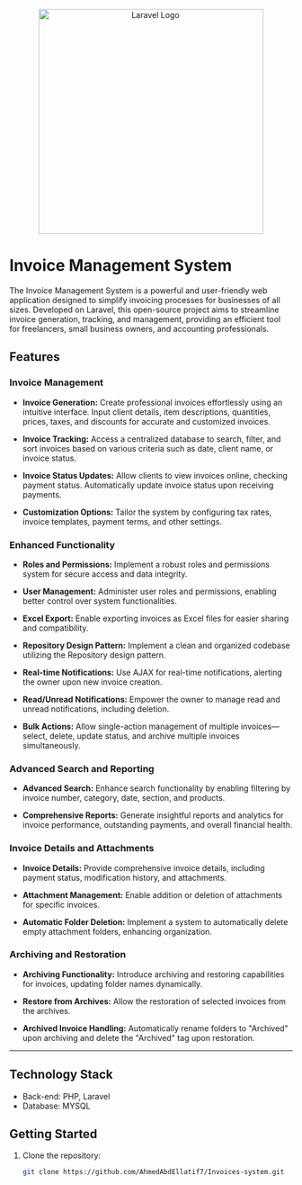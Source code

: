 <p align="center"><a href="https://laravel.com" target="_blank"><img src="https://raw.githubusercontent.com/laravel/art/master/logo-lockup/5%20SVG/2%20CMYK/1%20Full%20Color/laravel-logolockup-cmyk-red.svg" width="400" alt="Laravel Logo"></a></p>

# Invoice Management System

The Invoice Management System is a powerful and user-friendly web application designed to simplify invoicing processes for businesses of all sizes. Developed on Laravel, this open-source project aims to streamline invoice generation, tracking, and management, providing an efficient tool for freelancers, small business owners, and accounting professionals.

## Features

### Invoice Management

- **Invoice Generation:** Create professional invoices effortlessly using an intuitive interface. Input client details, item descriptions, quantities, prices, taxes, and discounts for accurate and customized invoices.

- **Invoice Tracking:** Access a centralized database to search, filter, and sort invoices based on various criteria such as date, client name, or invoice status.

- **Invoice Status Updates:** Allow clients to view invoices online, checking payment status. Automatically update invoice status upon receiving payments.

- **Customization Options:** Tailor the system by configuring tax rates, invoice templates, payment terms, and other settings.

### Enhanced Functionality

- **Roles and Permissions:** Implement a robust roles and permissions system for secure access and data integrity.

- **User Management:** Administer user roles and permissions, enabling better control over system functionalities.

- **Excel Export:** Enable exporting invoices as Excel files for easier sharing and compatibility.

- **Repository Design Pattern:** Implement a clean and organized codebase utilizing the Repository design pattern.

- **Real-time Notifications:** Use AJAX for real-time notifications, alerting the owner upon new invoice creation.

- **Read/Unread Notifications:** Empower the owner to manage read and unread notifications, including deletion.

- **Bulk Actions:** Allow single-action management of multiple invoices—select, delete, update status, and archive multiple invoices simultaneously.

### Advanced Search and Reporting

- **Advanced Search:** Enhance search functionality by enabling filtering by invoice number, category, date, section, and products.

- **Comprehensive Reports:** Generate insightful reports and analytics for invoice performance, outstanding payments, and overall financial health.

### Invoice Details and Attachments

- **Invoice Details:** Provide comprehensive invoice details, including payment status, modification history, and attachments.

- **Attachment Management:** Enable addition or deletion of attachments for specific invoices.

- **Automatic Folder Deletion:** Implement a system to automatically delete empty attachment folders, enhancing organization.

### Archiving and Restoration

- **Archiving Functionality:** Introduce archiving and restoring capabilities for invoices, updating folder names dynamically.

- **Restore from Archives:** Allow the restoration of selected invoices from the archives.

- **Archived Invoice Handling:** Automatically rename folders to "Archived" upon archiving and delete the "Archived" tag upon restoration.

---



## Technology Stack

- Back-end: PHP, Laravel
- Database: MYSQL

## Getting Started

1. Clone the repository:
   ```bash
   git clone https://github.com/AhmedAbdEllatif7/Invoices-system.git

